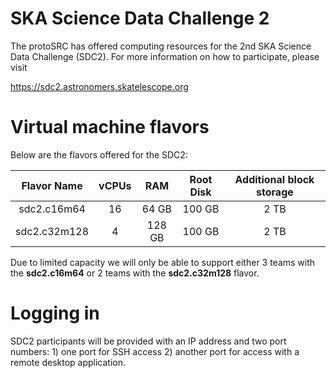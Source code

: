 # SKA Science Data Challenge 2

The protoSRC has offered computing resources for the 2nd SKA Science Data Challenge (SDC2).
For more information on how to participate, please visit

https://sdc2.astronomers.skatelescope.org

# Virtual machine flavors

Below are the flavors offered for the SDC2:

| Flavor Name  | vCPUs | RAM    | Root Disk | Additional block storage |
|:------------:|:-----:|:------:|:---------:|:------------------------:|
| sdc2.c16m64  | 16    | 64 GB  | 100 GB | 2 TB |
| sdc2.c32m128 | 4     | 128 GB | 100 GB | 2 TB |

Due to limited capacity we will only be able to support either 3 teams with the **sdc2.c16m64**
or 2 teams with the **sdc2.c32m128** flavor.

# Logging in

SDC2 participants will be provided with an IP address and two port numbers:
      1) one port for SSH access
      2) another port for access with a remote desktop application.

